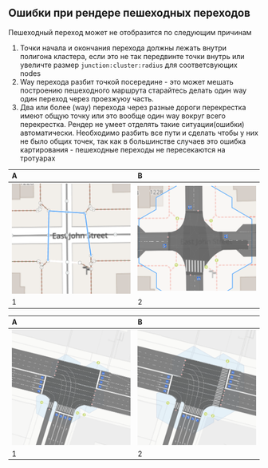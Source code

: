## Ошибки при рендере пешеходных переходов
Пешеходный переход может не отобразится по следующим причинам
1. Точки начала и окончания перехода должны лежать внутри полигона кластера, если это не так 
передвинте точки внутрь или увеличте размер `junction:cluster:radius` для соответсвующих nodes
2. Way перехода разбит точкой посередине - это может мешать построению пешеходного маршрута старайтесь делать
  один way один переход через проезжуюу часть.
3. Два или более (way) перехода через разные дороги перекрестка имеют общую точку или это вообще один way вокруг всего 
   перекрестка. Рендер не умеет отделять такие ситуации(ошибки) автоматически. Необходимо разбить все пути и сделать
   чтобы у них не было общих точек, так как в большинстве случаев это ошибка картирования - пешеходные переходы 
   не пересекаются на тротуарах

|A|B|  
| :------ | :---------------- |  
|![image info](./img/crossing.error-img1.png)|![image info](./img/crossing.error-img2.png)|
|1|2|



|A|B|  
| :------ | :---------------- |  
|![image info](./img/crossing.error-img3.png)|![image info](./img/crossing.error-img4.png)|
|1|2|
